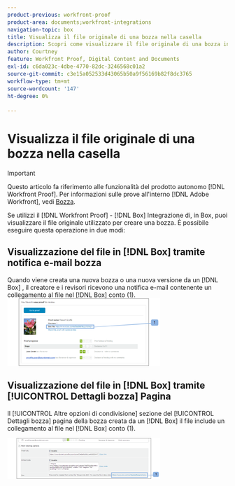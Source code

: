 ```yaml
---
product-previous: workfront-proof
product-area: documents;workfront-integrations
navigation-topic: box
title: Visualizza il file originale di una bozza nella casella
description: Scopri come visualizzare il file originale di una bozza in Box.
author: Courtney
feature: Workfront Proof, Digital Content and Documents
exl-id: c6da023c-4dbe-4770-82dc-3246568c01a2
source-git-commit: c3e15a052533d43065b50a9f56169b82f8dc3765
workflow-type: tm+mt
source-wordcount: '147'
ht-degree: 0%

---
```


# Visualizza il file originale di una bozza nella casella

>[!IMPORTANT]
>
>Questo articolo fa riferimento alle funzionalità del prodotto autonomo [!DNL Workfront Proof]. Per informazioni sulle prove all&#39;interno [!DNL Adobe Workfront], vedi [Bozza](../../../review-and-approve-work/proofing/proofing.md).

Se utilizzi il [!DNL Workfront Proof] - [!DNL Box] Integrazione di, in Box, puoi visualizzare il file originale utilizzato per creare una bozza. È possibile eseguire questa operazione in due modi:

## Visualizzazione del file in [!DNL Box] tramite notifica e-mail bozza

Quando viene creata una nuova bozza o una nuova versione da un [!DNL Box] , il creatore e i revisori ricevono una notifica e-mail contenente un collegamento al file nel [!DNL Box] conto (1).\
![Box_Email_Notification.png](assets/box---email-notification-350x154.png)

## Visualizzazione del file in [!DNL Box] tramite [!UICONTROL Dettagli bozza] Pagina

Il [!UICONTROL Altre opzioni di condivisione] sezione del [!UICONTROL Dettagli bozza] pagina della bozza creata da un [!DNL Box] il file include un collegamento al file nel [!DNL Box] conto (1).

![Box_-_Proof_Details_page.png](assets/box---proof-details-page-350x93.png)
